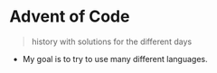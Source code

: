 # Advent of Code
> history with solutions for the different days

* My goal is to try to use many different languages.

